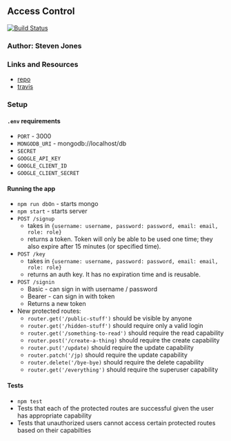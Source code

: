 ## Access Control
[![Build Status](https://travis-ci.org/colosrjones-401d4/lab-14.svg?branch=master)](https://travis-ci.org/colosrjones-401d4/lab-14/builds/593338940)

### Author: Steven Jones

### Links and Resources
* [repo](https://github.com/colosrjones-401d4/lab-14/pull/1)
* [travis](https://travis-ci.org/colosrjones-401d4/lab-14/builds/593338940)


### Setup
#### `.env` requirements
* `PORT` - 3000
* `MONGODB_URI` - mongodb://localhost/db
* `SECRET`
* `GOOGLE_API_KEY`
* `GOOGLE_CLIENT_ID`
* `GOOGLE_CLIENT_SECRET`

#### Running the app
* `npm run dbOn` - starts mongo
* `npm start` - starts server
* `POST /signup`
  * takes in `{username: username, password: password, email: email, role: role}`
  * returns a token. Token will only be able to be used one time; they also expire after 15 minutes (or specified time).
* `POST /key`
  * takes in `{username: username, password: password, email: email, role: role}`
  * returns an auth key. It has no expiration time and is reusable.
* `POST /signin`
  * Basic - can sign in with username / password
  * Bearer - can sign in with token
  * Returns a new token
* New protected routes:
  * `router.get('/public-stuff')` should be visible by anyone
  * `router.get('/hidden-stuff')` should require only a valid login
  * `router.get('/something-to-read')` should require the read capability
  * `router.post('/create-a-thing)` should require the create capability
  * `router.put('/update)` should require the update capability
  * `router.patch('/jp)` should require the update capability
  * `router.delete('/bye-bye)` should require the delete capability
  * `router.get('/everything')` should require the superuser capability
  
#### Tests
* `npm test`
* Tests that each of the protected routes are successful given the user has appropriate capability
* Tests that unauthorized users cannot access certain protected routes based on their capabilties